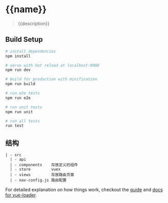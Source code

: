 # {{name}}

> {{description}}

## Build Setup

``` bash
# install dependencies
npm install

# serve with hot reload at localhost:8080
npm run dev

# build for production with minification
npm run build

# run e2e tests
npm run e2e

# run unit tests
npm run unit

# run all tests
run test
```

## 结构

```
| - src
  | - api
  | - components    存放定义的组件
  | - store         vuex
  | - views         存放路由页面
  | - nav-config.js 路由配置
```

For detailed explanation on how things work, checkout the [guide](http://vuejs-templates.github.io/webpack/) and [docs for vue-loader](http://vuejs.github.io/vue-loader).
